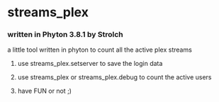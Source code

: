 # streams_plex
### written in Phyton 3.8.1 by Strolch
a little tool written in phyton to count all the active plex streams

1. use streams_plex.setserver to save the login data 

2. use streams_plex or streams_plex.debug to count the active users

3. have FUN or not ;)